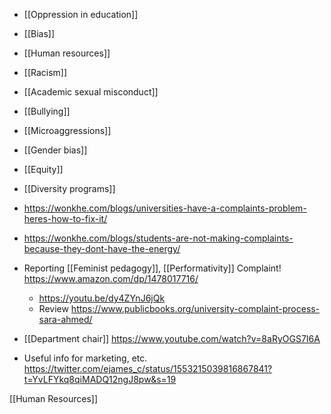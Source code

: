 - [[Oppression in education]]
- [[Bias]]
- [[Human resources]]
- [[Racism]]
- [[Academic sexual misconduct]]
- [[Bullying]]
- [[Microaggressions]]
- [[Gender bias]]
- [[Equity]]
- [[Diversity programs]]

- https://wonkhe.com/blogs/universities-have-a-complaints-problem-heres-how-to-fix-it/
- https://wonkhe.com/blogs/students-are-not-making-complaints-because-they-dont-have-the-energy/

- Reporting [[Feminist pedagogy]], [[Performativity]] Complaint! https://www.amazon.com/dp/1478017716/
	-  https://youtu.be/dy4ZYnJ6jQk
	-  Review https://www.publicbooks.org/university-complaint-process-sara-ahmed/

- [[Department chair]] https://www.youtube.com/watch?v=8aRyOGS7I6A

- Useful info for marketing, etc. https://twitter.com/ejames_c/status/1553215039816867841?t=YvLFYkq8qiMADQ12ngJ8pw&s=19

[[Human Resources]]
